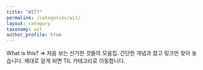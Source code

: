 ```yaml
---
title: "WIT?"
permalink: /categories/wit/
layout: category
taxonomy: wit
author_profile: true
---
```


What is this? => 처음 보는 신기한 것들의 모음집.
간단한 개념과 참고 링크만 찾아 놓습니다.
제대로 알게 되면 TIL 카테고리로 이동합니다.